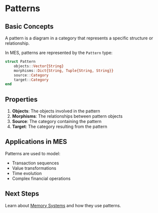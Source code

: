 # Patterns

## Basic Concepts

A pattern is a diagram in a category that represents a specific structure or relationship.

In MES, patterns are represented by the `Pattern` type:

```julia
struct Pattern
    objects::Vector{String}
    morphisms::Dict{String, Tuple{String, String}}
    source::Category
    target::Category
end
```

## Properties

1. **Objects**: The objects involved in the pattern
2. **Morphisms**: The relationships between pattern objects
3. **Source**: The category containing the pattern
4. **Target**: The category resulting from the pattern

## Applications in MES

Patterns are used to model:
- Transaction sequences
- Value transformations
- Time evolution
- Complex financial operations

## Next Steps

Learn about [Memory Systems](memory_systems.md) and how they use patterns. 